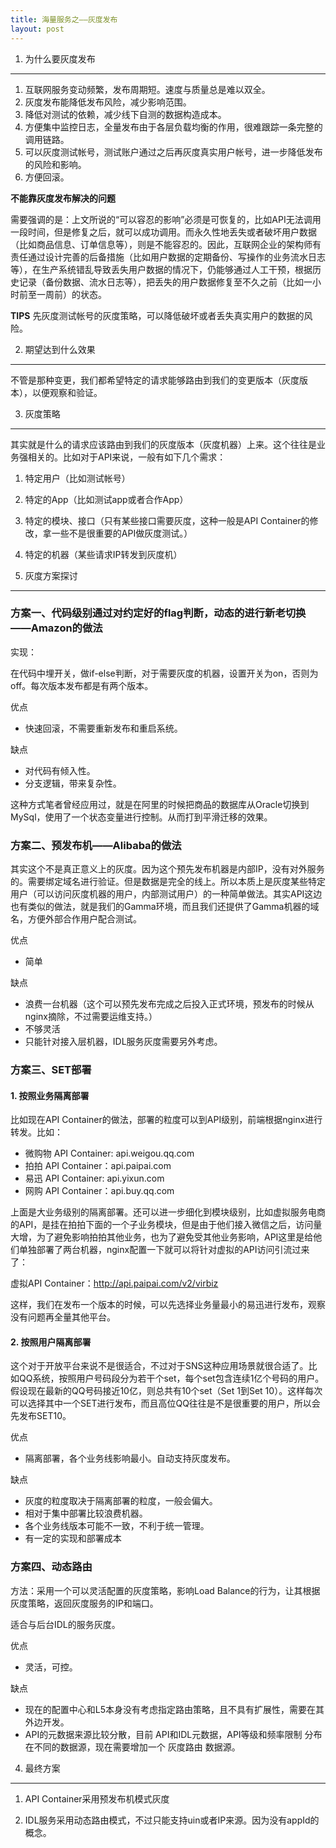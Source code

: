 ```yaml
---
title: 海量服务之——灰度发布
layout: post
---
```



1. 为什么要灰度发布
-------------------

1. 互联网服务变动频繁，发布周期短。速度与质量总是难以双全。
2. 灰度发布能降低发布风险，减少影响范围。
3. 降低对测试的依赖，减少线下自测的数据构造成本。
4. 方便集中监控日志，全量发布由于各层负载均衡的作用，很难跟踪一条完整的调用链路。
5. 可以灰度测试帐号，测试账户通过之后再灰度真实用户帐号，进一步降低发布的风险和影响。
6. 方便回滚。


**不能靠灰度发布解决的问题**

需要强调的是：上文所说的“可以容忍的影响”必须是可恢复的，比如API无法调用一段时间，但是修复之后，就可以成功调用。而永久性地丢失或者破坏用户数据（比如商品信息、订单信息等），则是不能容忍的。因此，互联网企业的架构师有责任通过设计完善的后备措施（比如用户数据的定期备份、写操作的业务流水日志等），在生产系统错乱导致丢失用户数据的情况下，仍能够通过人工干预，根据历史记录（备份数据、流水日志等），把丢失的用户数据修复至不久之前（比如一小时前至一周前）的状态。


**TIPS** 先灰度测试帐号的灰度策略，可以降低破坏或者丢失真实用户的数据的风险。


2. 期望达到什么效果
-------------------

不管是那种变更，我们都希望特定的请求能够路由到我们的变更版本（灰度版本），以便观察和验证。


3. 灰度策略
-----------

其实就是什么的请求应该路由到我们的灰度版本（灰度机器）上来。这个往往是业务强相关的。比如对于API来说，一般有如下几个需求：

1. 特定用户（比如测试帐号）
2. 特定的App（比如测试app或者合作App）
3. 特定的模块、接口（只有某些接口需要灰度，这种一般是API Container的修改，拿一些不是很重要的API做灰度测试。）
4. 特定的机器（某些请求IP转发到灰度机）


4. 灰度方案探讨
---------------


### 方案一、代码级别通过对约定好的flag判断，动态的进行新老切换——Amazon的做法

实现：

在代码中埋开关，做if-else判断，对于需要灰度的机器，设置开关为on，否则为off。每次版本发布都是有两个版本。

优点

* 快速回滚，不需要重新发布和重启系统。

缺点

* 对代码有倾入性。
* 分支逻辑，带来复杂性。

这种方式笔者曾经应用过，就是在阿里的时候把商品的数据库从Oracle切换到MySql，使用了一个状态变量进行控制。从而打到平滑迁移的效果。


### 方案二、预发布机——Alibaba的做法

其实这个不是真正意义上的灰度。因为这个预先发布机器是内部IP，没有对外服务的。需要绑定域名进行验证。但是数据是完全的线上。所以本质上是灰度某些特定用户（可以访问灰度机器的用户，内部测试用户）的一种简单做法。其实API这边也有类似的做法，就是我们的Gamma环境，而且我们还提供了Gamma机器的域名，方便外部合作用户配合测试。

优点

* 简单

缺点

* 浪费一台机器（这个可以预先发布完成之后投入正式环境，预发布的时候从nginx摘除，不过需要运维支持。）
* 不够灵活
* 只能针对接入层机器，IDL服务灰度需要另外考虑。

### 方案三、SET部署

#### 1. 按照业务隔离部署

比如现在API Container的做法，部署的粒度可以到API级别，前端根据nginx进行转发。比如：

* 微购物 API Container: api.weigou.qq.com
* 拍拍 API Container：api.paipai.com
* 易迅 API Container: api.yixun.com
* 网购 API Container：api.buy.qq.com

上面是大业务级别的隔离部署。还可以进一步细化到模块级别，比如虚拟服务电商的API，是挂在拍拍下面的一个子业务模块，但是由于他们接入微信之后，访问量大增，为了避免影响拍拍其他业务，也为了避免受其他业务影响，API这里是给他们单独部署了两台机器，nginx配置一下就可以将针对虚拟的API访问引流过来了：

虚拟API Container：http://api.paipai.com/v2/virbiz

这样，我们在发布一个版本的时候，可以先选择业务量最小的易迅进行发布，观察没有问题再全量其他平台。

#### 2. 按照用户隔离部署

这个对于开放平台来说不是很适合，不过对于SNS这种应用场景就很合适了。比如QQ系统，按照用户号码段分为若干个set，每个set包含连续1亿个号码的用户。假设现在最新的QQ号码接近10亿，则总共有10个set（Set 1到Set 10）。这样每次可以选择其中一个SET进行发布，而且高位QQ往往是不是很重要的用户，所以会先发布SET10。


优点

* 隔离部署，各个业务线影响最小。自动支持灰度发布。

缺点

* 灰度的粒度取决于隔离部署的粒度，一般会偏大。
* 相对于集中部署比较浪费机器。
* 各个业务线版本可能不一致，不利于统一管理。
* 有一定的实现和部署成本

### 方案四、动态路由

方法：采用一个可以灵活配置的灰度策略，影响Load Balance的行为，让其根据灰度策略，返回灰度服务的IP和端口。

适合与后台IDL的服务灰度。

优点

* 灵活，可控。

缺点

* 现在的配置中心和L5本身没有考虑指定路由策略，且不具有扩展性，需要在其外边开发。
* API的元数据来源比较分散，目前 API和IDL元数据，API等级和频率限制 分布在不同的数据源，现在需要增加一个 灰度路由 数据源。



4. 最终方案
-----------

1. API Container采用预发布机模式灰度

2. IDL服务采用动态路由模式，不过只能支持uin或者IP来源。因为没有appId的概念。
